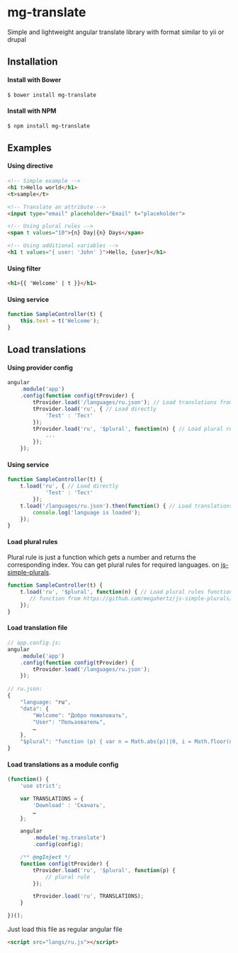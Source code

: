 # mg-translate
Simple and lightweight angular translate library with format similar to yii or drupal

## Installation

#### Install with Bower
```sh
$ bower install mg-translate
```

#### Install with NPM

```sh
$ npm install mg-translate
```

## Examples

#### Using directive
```html
<!-- Simple example -->
<h1 t>Hello world</h1>
<t>sample</t>

<!-- Translate an attribute -->
<input type="email" placeholder="Email" t="placeholder">

<!-- Using plural rules -->
<span t values="10">{n} Day|{n} Days</span>

<!-- Using additional variables -->
<h1 t values="{ user: 'John' }">Hello, {user}</h1>
```

#### Using filter
```html
<h1>{{ 'Welcome' | t }}</h1>
```

#### Using service
```javascript
function SampleController(t) {
	this.text = t('Welcome');
}
```

## Load translations

#### Using provider config
```javascript
angular
    .module('app')
    .config(function config(tProvider) {
        tProvider.load('/languages/ru.json'); // Load translations from file
        tProvider.load('ru', { // Load directly
            'Test' : 'Тест'
        });
        tProvider.load('ru', '$plural', function(n) { // Load plural rules function
            ...
        });
    });
```

#### Using service
```javascript
function SampleController(t) {
	t.load('ru', { // Load directly
            'Test' : 'Тест'
        });
	t.load('/languages/ru.json').then(function() { // Load translations from file
		console.log('language is loaded');
	});
}
```

#### Load plural rules
Plural rule is just a function which gets a number and returns the corresponding index. 
You can get plural rules for required languages.
on [js-simple-plurals](https://github.com/megahertz/js-simple-plurals/tree/master/web).
```javascript
function SampleController(t) {
	t.load('ru', '$plural', function(n) { // Load plural rules function
	   // function from https://github.com/megahertz/js-simple-plurals/blob/master/web/ru.js
    });
}
```

#### Load translation file
```javascript
// app.config.js:
angular
    .module('app')
    .config(function config(tProvider) {
        tProvider.load('/languages/ru.json');
    });
    
// ru.json:
{
    "language: "ru",
    "data": {
        "Welcome": "Добро пожаловать",
        "User": "Пользователь",
        …
    },
    "$plural": "function (p) { var n = Math.abs(p)||0, i = Math.floor(n,10)||0, v = ((p+'').split('.')[1]||'').length, i10 = i % 10, i100 = i % 100; return v === 0 && i10 === 1 && i100 !== 11 ? 0 : v === 0 && (i10 >= 2 && i10 <= 4) && !(i100 >= 12 && i100 <= 14) ? 1 : v === 0 && i10 === 0 || v === 0 && (i10 >= 5 && i10 <= 9) || v === 0 && (i100 >= 11 && i100 <= 14) ? 2 : 3; }"
}
```

#### Load translations as a module config
```javascript
(function() {
    'use strict';

    var TRANSLATIONS = {
        'Download' : 'Скачать',
        …
    };

    angular
        .module('mg.translate')
        .config(config);

    /** @ngInject */
    function config(tProvider) {
        tProvider.load('ru', '$plural', function(p) {
            // plural rule
        });

        tProvider.load('ru', TRANSLATIONS);
    }

})();
```
Just load this file as regular angular file
```html
<script src="langs/ru.js"></script>
```